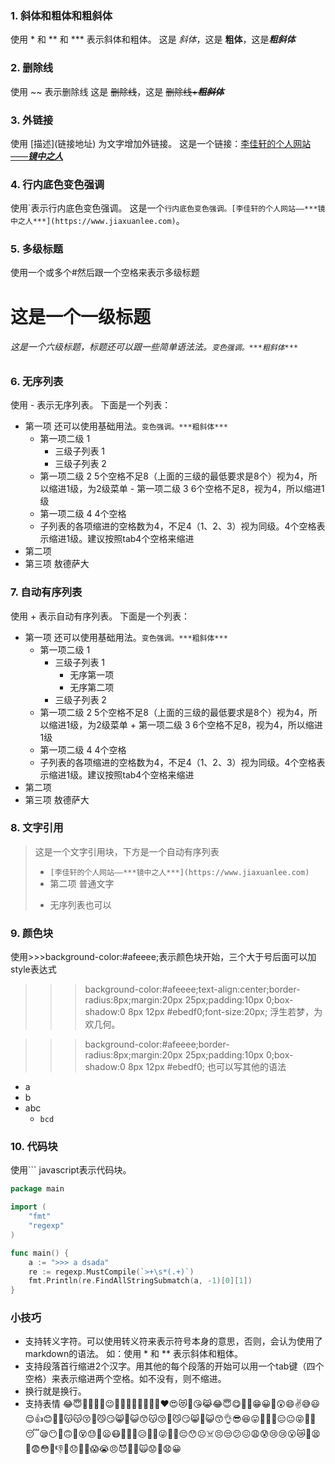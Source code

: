 ### 1. 斜体和粗体和粗斜体
使用 \* 和 \*\* 和 \*\*\* 表示斜体和粗体。
这是 *斜体*，这是 **粗体**，这是***粗斜体***

### 2. 删除线
使用 \~\~ 表示删除线
这是 ~~删除线~~，这是 ~~删除线+***粗斜体***~~

### 3. 外链接
使用 \[描述](链接地址) 为文字增加外链接。
这是一个链接：[李佳轩的个人网站——***镜中之人***](https://www.jiaxuanlee.com)

### 4. 行内底色变色强调
使用\`表示行内底色变色强调。
这是一个`行内底色变色强调。[李佳轩的个人网站——***镜中之人***](https://www.jiaxuanlee.com)`。

### 5. 多级标题
使用一个或多个#然后跟一个空格来表示多级标题

# 这是一个一级标题
###### 这是一个六级标题，标题还可以跟一些简单语法法。`变色强调。***粗斜体***`

### 6. 无序列表
使用 \- 表示无序列表。
下面是一个列表：
- 第一项 还可以使用基础用法。`变色强调。***粗斜体***`
    - 第一项二级 1
        - 三级子列表 1
        - 三级子列表 2
     - 第一项二级 2 5个空格不足8（上面的三级的最低要求是8个）视为4，所以缩进1级，为2级菜单
      - 第一项二级 3 6个空格不足8，视为4，所以缩进1级
    - 第一项二级 4 4个空格
    - 子列表的各项缩进的空格数为4，不足4（1、2、3）视为同级。4个空格表示缩进1级。建议按照tab4个空格来缩进
- 第二项
- 第三项
敖德萨大

### 7. 自动有序列表
使用 \+ 表示自动有序列表。
下面是一个列表：
+ 第一项 还可以使用基础用法。`变色强调。***粗斜体***`
    + 第一项二级 1
        + 三级子列表 1
            - 无序第一项
            - 无序第二项
        + 三级子列表 2
     + 第一项二级 2 5个空格不足8（上面的三级的最低要求是8个）视为4，所以缩进1级，为2级菜单
      + 第一项二级 3 6个空格不足8，视为4，所以缩进1级
    + 第一项二级 4 4个空格
    + 子列表的各项缩进的空格数为4，不足4（1、2、3）视为同级。4个空格表示缩进1级。建议按照tab4个空格来缩进
+ 第二项
+ 第三项
敖德萨大

### 8. 文字引用
> 这是一个文字引用块，下方是一个自动有序列表
> + `[李佳轩的个人网站——***镜中之人***](https://www.jiaxuanlee.com)`
> + 第二项
> 普通文字
> - 无序列表也可以

### 9. 颜色块
使用>>>background-color:#afeeee;表示颜色块开始，三个大于号后面可以加style表达式
>>>background-color:#afeeee;text-align:center;border-radius:8px;margin:20px 25px;padding:10px 0;box-shadow:0 8px 12px #ebedf0;font-size:20px;
浮生若梦，为欢几何。
>>>

>>>background-color:#afeeee;border-radius:8px;margin:20px 25px;padding:10px 0;box-shadow:0 8px 12px #ebedf0;
也可以写其他的语法
+ a
+ b
+ abc
    + `bcd`
>>>

### 10. 代码块
使用\``` javascript表示代码块。
```go
package main

import (
	"fmt"
	"regexp"
)

func main() {
	a := ">>> a dsada"
	re := regexp.MustCompile(`>+\s*(.+)`)
	fmt.Println(re.FindAllStringSubmatch(a, -1)[0][1])
}
```

### 小技巧
+ 支持转义字符。可以使用转义符来表示符号本身的意思，否则，会认为使用了markdown的语法。
如：使用 \* 和 \*\* 表示斜体和粗体。
+ 支持段落首行缩进2个汉字。用其他的每个段落的开始可以用一个tab键（四个空格）来表示缩进两个空格。如不没有，则不缩进。
+ 换行就是换行。
+ 支持表情 😂😇🙌💚💛👏😉💝💙💘💞💕💯🖤💜❤️😍😻💓😘😹😂😇😋💗💖😁😀🤞😲😄✌️😅😃😌👍😊🤗💋😽😽😚🤠😼😏😸👄😺😙😽😚🤠😼😏😸👄😺😙👌😎😆😛🙏🤝🤤😑😐😝🤑🙂😴😪😶🤡🙃😤😵😓👊😦😷🤐🤔🙄😥👻🤓😜🤒🙁😔😯☹️☠️😣😒😕😖😩😰😢😢😮😿🤧😫🤥😨😳💀👎😬😞🤕🤢😱😭😠😈👿💩🙀😟💔😧😀
